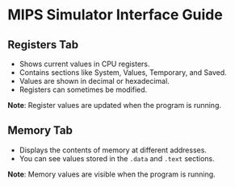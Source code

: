 # MIPS Simulator Interface Guide

## Registers Tab

- Shows current values in CPU registers.
- Contains sections like System, Values, Temporary, and Saved.
- Values are shown in decimal or hexadecimal.
- Registers can sometimes be modified.

**Note**: Register values are updated when the program is running.

## Memory Tab

- Displays the contents of memory at different addresses.
- You can see values stored in the `.data` and `.text` sections.

**Note**: Memory values are visible when the program is running.
